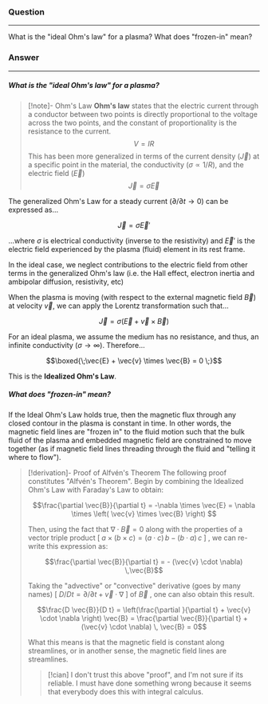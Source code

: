 ### Question
---
What is the "ideal Ohm's law" for a plasma? What does "frozen-in" mean?

### Answer
---
##### What is the "ideal Ohm's law" for a plasma?

> [!note]- Ohm's Law
> **Ohm's law** states that the electric current through a conductor between two points is directly proportional to the voltage across the two points, and the constant of proportionality is the resistance to the current. 
> $$V = I R$$
> This has been more generalized in terms of the current density ($\vec{J}$) at a specific point in the material, the conductivity ($\sigma \propto 1/R$), and the electric field ($\vec{E}$)
> $$\vec{J} = \sigma \vec{E}$$

The generalized Ohm's Law for a steady current ($\partial/\partial t \rightarrow 0$) can be expressed as...

$$\vec{J} = \sigma \vec{E}'$$

...where $\sigma$ is electrical conductivity (inverse to the resistivity) and $\vec{E}'$ is the electric field experienced by the plasma (fluid) element in its rest frame. 

In the ideal case, we neglect contributions to the electric field from other terms in the generalized Ohm's law (i.e. the Hall effect, electron inertia and ambipolar diffusion, resistivity, etc) 

When the plasma is moving (with respect to the external magnetic field $\vec{B}$) at velocity $\vec{v}$, we can apply the Lorentz transformation such that...

$$\vec{J} = \sigma (\vec{E} + \vec{v} \times \vec{B})$$

For an ideal plasma, we assume the medium has no resistance, and thus, an infinite conductivity ($\sigma \rightarrow \infty$). Therefore...

$$\boxed{\;\vec{E} + \vec{v} \times \vec{B} = 0 \;}$$

This is the **Idealized Ohm's Law**.

##### What does "frozen-in" mean?

If the Ideal Ohm's Law holds true, then the magnetic flux through any closed contour in the plasma is constant in time. In other words, the magnetic field lines are "frozen in" to the fluid motion such that the bulk fluid of the plasma and embedded magnetic field are constrained to move together (as if magnetic field lines threading through the fluid and "telling it where to flow").

> [!derivation]- Proof of Alfvén's Theorem
> The following proof constitutes "Alfvén's Theorem". Begin by combining the Idealized Ohm's Law with Faraday's Law to obtain:
> 
> $$\frac{\partial \vec{B}}{\partial t} = -\nabla \times \vec{E}  = \nabla \times \left( \vec{v} \times \vec{B} \right) $$
> 
> Then, using the fact that $\nabla \cdot \vec{B} = 0$ along with the properties of a vector triple product $\left[ \; a \times (b \times c) = (a \cdot c) \, b - (b \cdot a) \, c \; \right]$ , we can re-write this expression as:
> 
> $$\frac{\partial \vec{B}}{\partial t} = - (\vec{v} \cdot \nabla) \,\vec{B}$$
> 
> Taking the "advective" or "convective" derivative (goes by many names) $\left[ \; D/Dt = \partial/\partial t + \vec{v} \cdot \nabla \; \right]$ of $\vec{B}$ , one can also obtain this result.
> 
> $$\frac{D \vec{B}}{D t} = \left(\frac{\partial }{\partial t} + \vec{v} \cdot \nabla \right) \vec{B} = \frac{\partial \vec{B}}{\partial t} + (\vec{v} \cdot \nabla) \, \vec{B} = 0$$
> 
> What this means is that the magnetic field is constant along streamlines, or in another sense, the magnetic field lines are streamlines. 
> 
> > [!cian] 
> > I don't trust this above "proof", and I'm not sure if its reliable. I must have done something wrong because it seems that everybody does this with integral calculus. 


